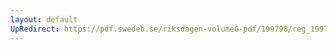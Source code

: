 ```yaml
---
layout: default
UpRedirect: https://pdf.swedeb.se/riksdagen-volumeG-pdf/199798/reg_199798/reg_199798_0075.pdf
---
```

